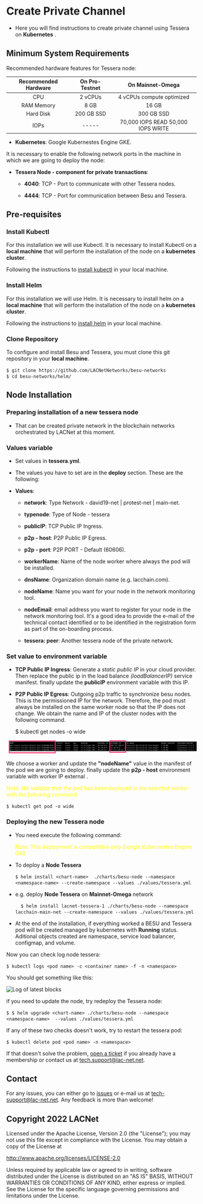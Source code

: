 # Create Private Channel

* Here you will find instructions to create private channel using Tessera on **Kubernetes** .



## Minimum System Requirements

Recommended hardware features for Tessera node:

| Recommended Hardware  | On Pro-Testnet | On Mainnet-Omega |
|:---:|:---:|:---:|
| CPU  | 2 vCPUs | 4 vCPUs compute optimized|
| RAM Memory | 8 GB | 16 GB |
| Hard Disk | 200 GB SSD | 300 GB SSD |
| IOPs | ----- | 70,000 IOPS READ  50,000 IOPS WRITE |

* **Kubernetes**: Google Kubernestes Engine GKE.

It is necessary to enable the following network ports in the machine in which we are going to deploy the node:

* **Tessera Node - component for private transactions**: 
  * **4040**: TCP - Port to communicate with other Tessera nodes.
  
  * **4444**: TCP - Port for communication between Besu and Tessera.


## Pre-requisites

### Install Kubectl ###

For this installation we will use Kubectl. It is necessary to install Kubectl on a **local machine** that will perform the installation of the node on a **kubernetes cluster**.

Following the instructions to [install kubectl](https://kubernetes.io/docs/tasks/tools/) in your local machine.

### Install Helm ###

For this installation we will use Helm. It is necessary to install helm on a **local machine** that will perform the installation of the node on a **kubernetes cluster**.

Following the instructions to [install helm](https://helm.sh/docs/intro/install/) in your local machine.

### Clone Repository ####

To configure and install Besu and Tessera, you must clone this git repository in your **local machine**.

```shell
$ git clone https://github.com/LACNetNetworks/besu-networks
$ cd besu-networks/helm/
```



## Node Installation ##

### Preparing installation of a new tessera node ###

* That can be created private network in the blockchain networks orchestrated by LACNet at this moment.

### Values variable ###

* Set  values in **tessera.yml**.
*  The values ​​you have to set are in the **deploy** section. These are the following:

* **Values**:

  * **network**:    Type Network  - david19-net | protest-net | main-net.

  * **typenode**:   Type of Node  - tessera 

  * **publicIP**:   TCP Public IP Ingress.

  * **p2p - host**: P2P Public IP Egress.  

  * **p2p - port**: P2P PORT  - Default (60606).

  * **workerName**: Name of the node worker where always the pod will be installed.

  * **dnsName**:    Organization domain name (e.g. lacchain.com). 

  * **nodeName**:   Name you want for your node in the network monitoring tool.

  * **nodeEmail**:  email address you want to register for your node in the network monitoring tool. It's a good idea to provide the e-mail of the technical contact identified or to be identified in the registration form as part of the on-boarding process.

  * **tessera: peer**: Another tessera node of the private network.


### Set value to environment variable ###
* **TCP Public IP Ingress**: Generate a *_static public IP_* in your cloud provider. Then replace the public ip in the load balance *_(loadBalancerIP)_* service manifest. finally update the **publicIP** environment variable with this IP.

* **P2P Public IP Egress**: Outgoing p2p traffic to synchronize besu nodes. This is the permissioned IP for the  network. Therefore, the pod must always be installed on the same worker node so that the IP does not change.
We obtain the name and IP of the cluster nodes with the following command.
    
    $ kubectl get nodes -o wide

![workers](/docs/images/workes-k8s.PNG)

 We choose a worker and update the **"nodeName"** value in the manifest of the pod we are going to deploy. finally update the **p2p - host** environment variable with worker IP external .
 
 <span style="color:yellow "> *_Note:  We validate that the pod has been deployed in the selected worker with the following command._*<span> 
    
    $ kubectl get pod -o wide 



### Deploying the new Tessera node ###

* You need  execute  the following command:

    <span style="color:yellow "> Note: This deployment is compalitible only  Google Kubernestes Engine GKE<span> 



 * To deploy a **Node Tessera**     
      
      ```shell
      $ helm install <chart-name>  ./charts/besu-node --namespace  <namespace-name> --create-namespace --values ./values/tessera.yml 
    
      ```


* e.g. deploy **Node Tessera** on **Mainnet-Omega**  network
 
    ```shell
      $ helm install lacnet-tessera-1 ./charts/besu-node --namespace  lacchain-main-net --create-namespace --values ./values/tessera.yml
    ```
* At the end of the installation, if everything worked a BESU and Tessera pod will be created managed by kubernetes with **Running** status. Aditional  objects created are namespace, service load balancer, configmap, and volume.

	

Now you can check  log node tessera:

```shell
$ kubectl logs <pod name> -c <container name> -f -n <namespace>
```

You should get something like this:

![Log of latest blocks](/docs/images/log_blocks.PNG)

if you need to update the node, try redeploy the Tessera node:

```shell
$ $ helm upgrade <chart-name> ./charts/besu-node --namespace  <namespace-name>  --values ./values/tessera.yml 
```

If any of these two checks doesn't work, try to restart the tessera pod: 

```shell
$ kubectl delete pod <pod name> -n <namespace>
```

If that doesn't solve the problem, [open a ticket](https://lacnet.lacchain.net/support/) if you already have a membership or contact us at tech.support@lac-net.net.

## Contact

For any issues, you can either go to [issues](https://github.com/LACNet-Networks/besu-pro-testnet/issues) or e-mail us at tech-support@lac-net.net. Any feedback is more than welcome!

## Copyright 2022 LACNet

Licensed under the Apache License, Version 2.0 (the "License");
you may not use this file except in compliance with the License.
You may obtain a copy of the License at

http://www.apache.org/licenses/LICENSE-2.0

Unless required by applicable law or agreed to in writing, software
distributed under the License is distributed on an "AS IS" BASIS,
WITHOUT WARRANTIES OR CONDITIONS OF ANY KIND, either express or implied.
See the License for the specific language governing permissions and
limitations under the License.
